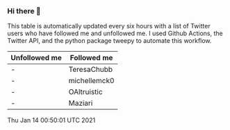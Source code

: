 ### Hi there 👋

This table is automatically updated every six hours with a list of Twitter users who have followed me and unfollowed me. I used Github Actions, the Twitter API, and the python package tweepy to automate this workflow.

| Unfollowed me |  Followed me |
| --- | --- |
|-|TeresaChubb|
|-|michellemck0|
|-|OAltruistic|
|-|Maziari|
Thu Jan 14 00:50:01 UTC 2021
